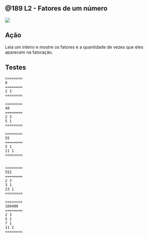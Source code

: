 ## @189 L2 - Fatores de um número
![](https://raw.githubusercontent.com/qxcodefup/moodle/master/base/189/figura.jpg)

## Ação
Leia um inteiro e mostre os fatores e a quantidade de vezes que eles aparecem na fatoração.


## Testes
```
>>>>>>>>
8
========
2 3
<<<<<<<<

>>>>>>>>
40
========
2 3
5 1
<<<<<<<<

>>>>>>>>
55
========
5 1
11 1
<<<<<<<<


>>>>>>>>
552
========
2 3
3 1
23 1
<<<<<<<<

>>>>>>>>
169400
========
2 3
5 2
7 1
11 2
<<<<<<<<

```